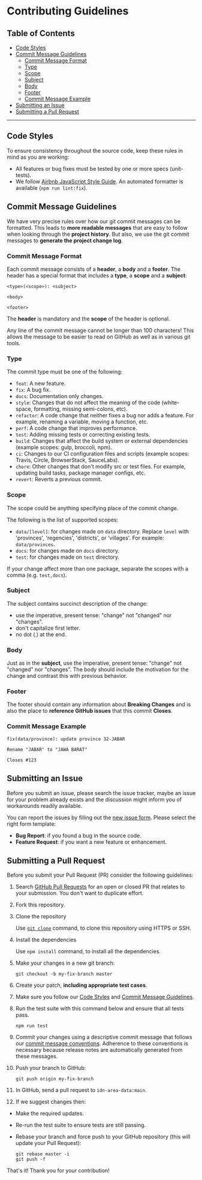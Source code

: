 <h1>Contributing Guidelines</h1>

<h2>Table of Contents</h2>

- [Code Styles](#code-styles)
- [Commit Message Guidelines](#commit-message-guidelines)
  - [Commit Message Format](#commit-message-format)
  - [Type](#type)
  - [Scope](#scope)
  - [Subject](#subject)
  - [Body](#body)
  - [Footer](#footer)
  - [Commit Message Example](#commit-message-example)
- [Submitting an Issue](#submitting-an-issue)
- [Submitting a Pull Request](#submitting-a-pull-request)

---

## Code Styles

To ensure consistency throughout the source code, keep these rules in mind as you are working:

- All features or bug fixes must be tested by one or more specs (unit-tests).
- We follow [Airbnb JavaScript Style Guide](https://github.com/airbnb/javascript). An automated formatter is available (`npm run lint:fix`).

## Commit Message Guidelines

We have very precise rules over how our git commit messages can be formatted. This leads to **more readable messages** that are easy to follow when looking through the **project history**. But also, we use the git commit messages to **generate the project change log**.

### Commit Message Format

Each commit message consists of a **header**, a **body** and a **footer**. The header has a special format that includes a **type**, a **scope** and a **subject**:

```
<type>(<scope>): <subject>

<body>

<footer>
```

The **header** is mandatory and the **scope** of the header is optional.

Any line of the commit message cannot be longer than 100 characters! This allows the message to be easier to read on GitHub as well as in various git tools.

### Type

The commit type must be one of the following:

- `feat`: A new feature.
- `fix`: A bug fix.
- `docs`: Documentation only changes.
- `style`: Changes that do not affect the meaning of the code (white-space, formatting, missing semi-colons, etc).
- `refactor`: A code change that neither fixes a bug nor adds a feature. For example, renaming a variable, moving a function, etc.
- `perf`: A code change that improves performance.
- `test`: Adding missing tests or correcting existing tests.
- `build`: Changes that affect the build system or external dependencies (example scopes: gulp, broccoli, npm).
- `ci`: Changes to our CI configuration files and scripts (example scopes: Travis, Circle, BrowserStack, SauceLabs).
- `chore`: Other changes that don't modify src or test files. For example, updating build tasks, package manager configs, etc.
- `revert`: Reverts a previous commit.

### Scope

The scope could be anything specifying place of the commit change.

The following is the list of supported scopes:

- `data/[level]`: for changes made on `data` directory. Replace `level` with 'provinces', 'regencies', 'districts', or 'villages'. For example: `data/provinces`.
- `docs`: for changes made on `docs` directory.
- `test`: for changes made on `test` directory.

If your change affect more than one package, separate the scopes with a comma (e.g. `test,docs`).

### Subject

The subject contains succinct description of the change:

- use the imperative, present tense: "change" not "changed" nor "changes".
- don't capitalize first letter.
- no dot (.) at the end.

### Body

Just as in the **subject**, use the imperative, present tense: "change" not "changed" nor "changes". The body should include the motivation for the change and contrast this with previous behavior.

### Footer

The footer should contain any information about **Breaking Changes** and is also the place to **reference GitHub issues** that this commit **Closes**.

### Commit Message Example

```
fix(data/province): update province 32-JABAR

Rename "JABAR" to "JAWA BARAT"

Closes #123
```

## Submitting an Issue

Before you submit an issue, please search the issue tracker, maybe an issue for your problem already exists and the discussion might inform you of workarounds readily available.

You can report the issues by filling out the [new issue form](https://github.com/fityannugroho/idn-area-data/issues/new/choose). Please select the right form template:
- **Bug Report**: if you found a bug in the source code.
- **Feature Request**: if you want a new feature or enhancement.

## Submitting a Pull Request

Before you submit your Pull Request (PR) consider the following guidelines:

1. Search [GitHub Pull Requests](https://github.com/fityannugroho/idn-area-data/pulls) for an open or closed PR that relates to your submission. You don't want to duplicate effort.

1. Fork this repository.

1. Clone the repository

    Use [`git clone`](https://www.git-scm.com/docs/git-clone) command, to clone this repository using HTTPS or SSH.

1. Install the dependencies

    Use `npm install` command, to install all the dependencies.

2. Make your changes in a new git branch:

    ```shell
    git checkout -b my-fix-branch master
    ```

3. Create your patch, **including appropriate test cases**.

4. Make sure you follow our [Code Styles](#code-styles) and [Commit Message Guidelines](#commit-message-guidelines).

5. Run the test suite with this command below and ensure that all tests pass.

    ```shell
    npm run test
    ```

6. Commit your changes using a descriptive commit message that follows our [commit message conventions](#commit-message-guidelines). Adherence to these conventions is necessary because release notes are automatically generated from these messages.

7. Push your branch to GitHub:

    ```shell
    git push origin my-fix-branch
    ```

8.  In GitHub, send a pull request to `idn-area-data:main`.

9.  If we suggest changes then:

  - Make the required updates.
  - Re-run the test suite to ensure tests are still passing.
  - Rebase your branch and force push to your GitHub repository (this will update your Pull Request):

    ```shell
    git rebase master -i
    git push -f
    ```

That's it! Thank you for your contribution!
